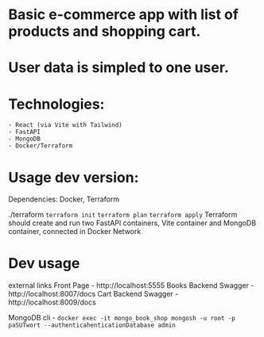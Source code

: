 # Basic e-commerce app with list of products and shopping cart. 

# User data is simpled to one user.


# Technologies:
    - React (via Vite with Tailwind)
    - FastAPI
    - MongoDB
    - Docker/Terraform


# Usage dev version:

Dependencies:
Docker, Terraform

./terraform
`terraform init`
`terraform plan`
`terraform apply`
Terraform should create and run two FastAPI containers, Vite container and MongoDB container, connected in Docker Network

# Dev usage 
external links
Front Page - http://localhost:5555
Books Backend Swagger - http://localhost:8007/docs
Cart Backend Swagger - http://localhost:8009/docs

MongoDB cli - `docker exec -it mongo_book_shop mongosh -u root -p paSUTwort --authenticahenticationDatabase admin`